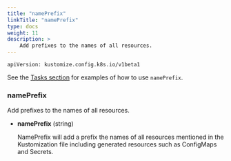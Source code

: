```yaml
---
title: "namePrefix"
linkTitle: "namePrefix"
type: docs
weight: 11
description: >
    Add prefixes to the names of all resources.
---
```

`apiVersion: kustomize.config.k8s.io/v1beta1`

See the [Tasks section] for examples of how to use `namePrefix`.

### namePrefix
Add prefixes to the names of all resources.

* **namePrefix** (string)

    NamePrefix will add a prefix the names of all resources mentioned in the Kustomization file including generated resources such as ConfigMaps and Secrets.


[Tasks section]: /docs/tasks/namespaces_and_names/
